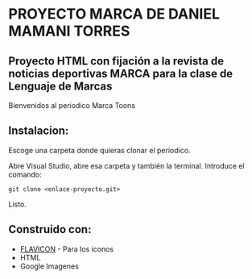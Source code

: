 # PROYECTO MARCA DE DANIEL MAMANI TORRES

## Proyecto HTML con fijación a la revista de noticias deportivas MARCA para la clase de Lenguaje de Marcas
Bienvenidos al periodico Marca Toons

## Instalacion:
Escoge una carpeta donde quieras clonar el periodico.

Abre Visual Studio, abre esa carpeta y también la terminal. Introduce el comando:

```
git clone <enlace-proyecto.git>
```

Listo.
## Construido con:
* [FLAVICON](https://www.flaticon.es/) - Para los iconos
* HTML
* Google Imagenes
